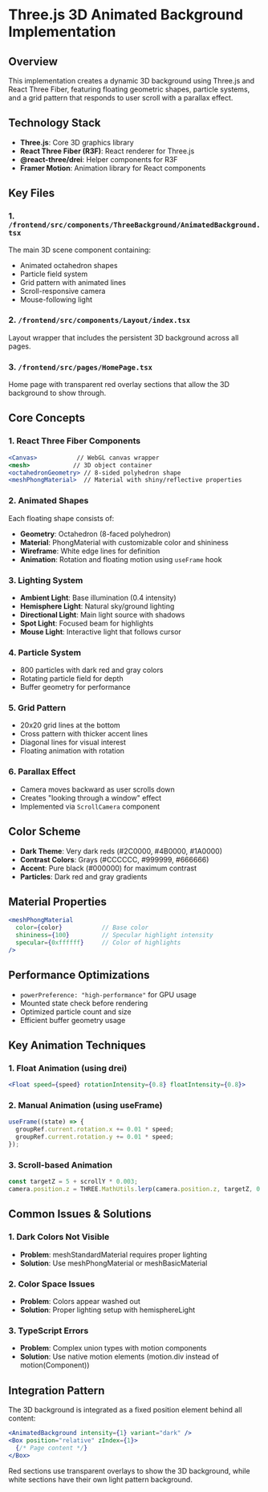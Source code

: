 # Three.js 3D Animated Background Implementation

## Overview
This implementation creates a dynamic 3D background using Three.js and React Three Fiber, featuring floating geometric shapes, particle systems, and a grid pattern that responds to user scroll with a parallax effect.

## Technology Stack
- **Three.js**: Core 3D graphics library
- **React Three Fiber (R3F)**: React renderer for Three.js
- **@react-three/drei**: Helper components for R3F
- **Framer Motion**: Animation library for React components

## Key Files

### 1. `/frontend/src/components/ThreeBackground/AnimatedBackground.tsx`
The main 3D scene component containing:
- Animated octahedron shapes
- Particle field system
- Grid pattern with animated lines
- Scroll-responsive camera
- Mouse-following light

### 2. `/frontend/src/components/Layout/index.tsx`
Layout wrapper that includes the persistent 3D background across all pages.

### 3. `/frontend/src/pages/HomePage.tsx`
Home page with transparent red overlay sections that allow the 3D background to show through.

## Core Concepts

### 1. **React Three Fiber Components**
```jsx
<Canvas>           // WebGL canvas wrapper
<mesh>            // 3D object container
<octahedronGeometry> // 8-sided polyhedron shape
<meshPhongMaterial>  // Material with shiny/reflective properties
```

### 2. **Animated Shapes**
Each floating shape consists of:
- **Geometry**: Octahedron (8-faced polyhedron)
- **Material**: PhongMaterial with customizable color and shininess
- **Wireframe**: White edge lines for definition
- **Animation**: Rotation and floating motion using `useFrame` hook

### 3. **Lighting System**
- **Ambient Light**: Base illumination (0.4 intensity)
- **Hemisphere Light**: Natural sky/ground lighting
- **Directional Light**: Main light source with shadows
- **Spot Light**: Focused beam for highlights
- **Mouse Light**: Interactive light that follows cursor

### 4. **Particle System**
- 800 particles with dark red and gray colors
- Rotating particle field for depth
- Buffer geometry for performance

### 5. **Grid Pattern**
- 20x20 grid lines at the bottom
- Cross pattern with thicker accent lines
- Diagonal lines for visual interest
- Floating animation with rotation

### 6. **Parallax Effect**
- Camera moves backward as user scrolls down
- Creates "looking through a window" effect
- Implemented via `ScrollCamera` component

## Color Scheme
- **Dark Theme**: Very dark reds (#2C0000, #4B0000, #1A0000)
- **Contrast Colors**: Grays (#CCCCCC, #999999, #666666)
- **Accent**: Pure black (#000000) for maximum contrast
- **Particles**: Dark red and gray gradients

## Material Properties
```jsx
<meshPhongMaterial
  color={color}           // Base color
  shininess={100}         // Specular highlight intensity
  specular={0xffffff}     // Color of highlights
/>
```

## Performance Optimizations
- `powerPreference: "high-performance"` for GPU usage
- Mounted state check before rendering
- Optimized particle count and size
- Efficient buffer geometry usage

## Key Animation Techniques

### 1. **Float Animation** (using drei)
```jsx
<Float speed={speed} rotationIntensity={0.8} floatIntensity={0.8}>
```

### 2. **Manual Animation** (using useFrame)
```jsx
useFrame((state) => {
  groupRef.current.rotation.x += 0.01 * speed;
  groupRef.current.rotation.y += 0.01 * speed;
});
```

### 3. **Scroll-based Animation**
```jsx
const targetZ = 5 + scrollY * 0.003;
camera.position.z = THREE.MathUtils.lerp(camera.position.z, targetZ, 0.1);
```

## Common Issues & Solutions

### 1. **Dark Colors Not Visible**
- **Problem**: meshStandardMaterial requires proper lighting
- **Solution**: Use meshPhongMaterial or meshBasicMaterial

### 2. **Color Space Issues**
- **Problem**: Colors appear washed out
- **Solution**: Proper lighting setup with hemisphereLight

### 3. **TypeScript Errors**
- **Problem**: Complex union types with motion components
- **Solution**: Use native motion elements (motion.div instead of motion(Component))

## Integration Pattern
The 3D background is integrated as a fixed position element behind all content:
```jsx
<AnimatedBackground intensity={1} variant="dark" />
<Box position="relative" zIndex={1}>
  {/* Page content */}
</Box>
```

Red sections use transparent overlays to show the 3D background, while white sections have their own light pattern background.